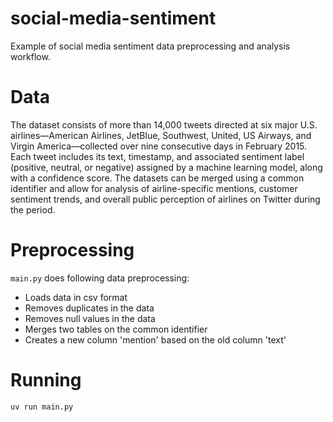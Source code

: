 # social-media-sentiment

Example of social media sentiment data preprocessing and analysis workflow.

# Data 
The dataset consists of more than 14,000 tweets directed at six major U.S. airlines—American Airlines, JetBlue, Southwest, United, US Airways, and Virgin America—collected over nine consecutive days in February 2015. Each tweet includes its text, timestamp, and associated sentiment label (positive, neutral, or negative) assigned by a machine learning model, along with a confidence score. The datasets can be merged using a common identifier and allow for analysis of airline-specific mentions, customer sentiment trends, and overall public perception of airlines on Twitter during the period.

# Preprocessing
`main.py` does following data preprocessing:
- Loads data in csv format
- Removes duplicates in the data
- Removes null values in the data
- Merges two tables on the common identifier 
- Creates a new column 'mention' based on the old column 'text'

# Running 
```sh
uv run main.py
```

